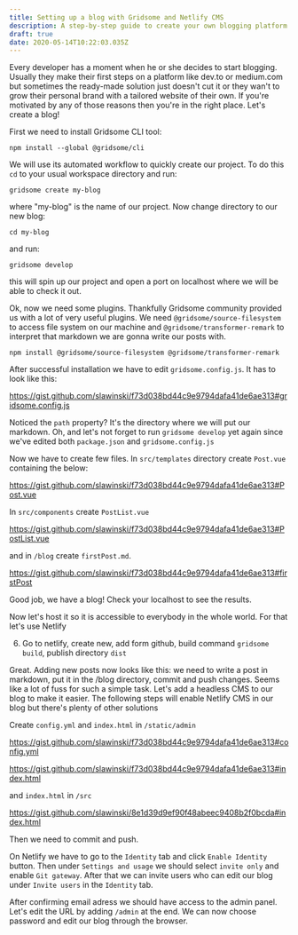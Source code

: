 ```yaml
---
title: Setting up a blog with Gridsome and Netlify CMS
description: A step-by-step guide to create your own blogging platform from scratch.
draft: true
date: 2020-05-14T10:22:03.035Z
---
```


Every developer has a moment when he or she decides to start blogging. Usually they make their first steps on a platform like dev.to or medium.com but sometimes the ready-made solution just doesn't cut it or they wan't to grow their personal brand with a tailored website of their own. If you're motivated by any of those reasons then you're in the right place. Let's create a blog!

First we need to install Gridsome CLI tool:

```
npm install --global @gridsome/cli
```

We will use its automated workflow to quickly create our project. To do this `cd` to your usual workspace directory and run:

```
gridsome create my-blog
```

where "my-blog" is the name of our project. Now change directory to our new blog:

```
cd my-blog
```

and run:

```
gridsome develop
```

this will spin up our project and open a port on localhost where we will be able to check it out.

Ok, now we need some plugins. Thankfully Gridsome community provided us with a lot of very useful plugins. We need `@gridsome/source-filesystem` to access file system on our machine and `@gridsome/transformer-remark` to interpret that markdown we are gonna write our posts with.

```
npm install @gridsome/source-filesystem @gridsome/transformer-remark
```

After successful installation we have to edit `gridsome.config.js`. It has to look like this:

https://gist.github.com/slawinski/f73d038bd44c9e9794dafa41de6ae313#gridsome.config.js

Noticed the `path` property? It's the directory where we will put our markdown. Oh, and let's not forget to run `gridsome develop` yet again since we've edited both `package.json` and `gridsome.config.js`

Now we have to create few files. In `src/templates` directory create `Post.vue` containing the below: 

https://gist.github.com/slawinski/f73d038bd44c9e9794dafa41de6ae313#Post.vue

In `src/components` create `PostList.vue` 

https://gist.github.com/slawinski/f73d038bd44c9e9794dafa41de6ae313#PostList.vue

and in `/blog` create `firstPost.md`.

https://gist.github.com/slawinski/f73d038bd44c9e9794dafa41de6ae313#firstPost

Good job, we have a blog! Check your localhost to see the results. 

Now let's host it so it is accessible to everybody in the whole world. For that let's use Netlify

6. Go to netlify, create new, add form github, build command `gridsome build`, publish directory `dist`

Great. Adding new posts now looks like this: we need to write a post in markdown, put it in the /blog directory, commit and push changes. Seems like a lot of fuss for such a simple task. Let's add a headless CMS to our blog to make it easier. The following steps will enable Netlify CMS in our blog but there's plenty of other solutions

Create `config.yml` and `index.html` in `/static/admin` 

https://gist.github.com/slawinski/f73d038bd44c9e9794dafa41de6ae313#config.yml

https://gist.github.com/slawinski/f73d038bd44c9e9794dafa41de6ae313#index.html

and `index.html` in `/src`

https://gist.github.com/slawinski/8e1d39d9ef90f48abeec9408b2f0bcda#index.html

Then we need to commit and push.

On Netlify we have to go to the `Identity` tab and click `Enable Identity` button. Then under `Settings and usage` we should select `invite only` and enable `Git gateway`. After that we can invite users who can edit our blog under `Invite users` in the `Identity` tab.

After confirming email adress we should have access to the admin panel. Let's edit the URL by adding `/admin` at the end. We can now choose password and edit our blog through the browser.